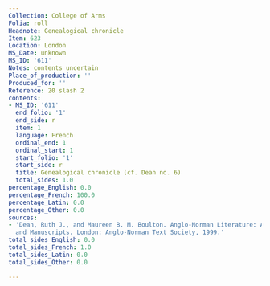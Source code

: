 ```yaml
---
Collection: College of Arms
Folia: roll
Headnote: Genealogical chronicle
Item: 623
Location: London
MS_Date: unknown
MS_ID: '611'
Notes: contents uncertain
Place_of_production: ''
Produced_for: ''
Reference: 20 slash 2
contents:
- MS_ID: '611'
  end_folio: '1'
  end_side: r
  item: 1
  language: French
  ordinal_end: 1
  ordinal_start: 1
  start_folio: '1'
  start_side: r
  title: Genealogical chronicle (cf. Dean no. 6)
  total_sides: 1.0
percentage_English: 0.0
percentage_French: 100.0
percentage_Latin: 0.0
percentage_Other: 0.0
sources:
- 'Dean, Ruth J., and Maureen B. M. Boulton. Anglo-Norman Literature: A Guide to Texts
  and Manuscripts. London: Anglo-Norman Text Society, 1999.'
total_sides_English: 0.0
total_sides_French: 1.0
total_sides_Latin: 0.0
total_sides_Other: 0.0

---
```

